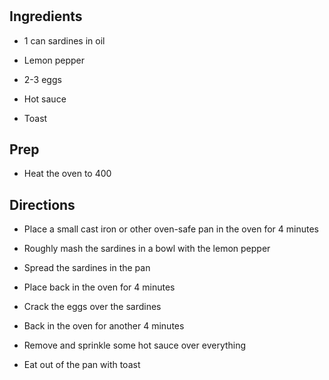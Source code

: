 # 

## Ingredients

- 1 can sardines in oil

- Lemon pepper

- 2-3 eggs

- Hot sauce

- Toast

## Prep

- Heat the oven to 400

## Directions

- Place a small cast iron or other oven-safe pan in the oven for 4
    minutes

- Roughly mash the sardines in a bowl with the lemon pepper

- Spread the sardines in the pan

- Place back in the oven for 4 minutes

- Crack the eggs over the sardines

- Back in the oven for another 4 minutes

- Remove and sprinkle some hot sauce over everything

- Eat out of the pan with toast
